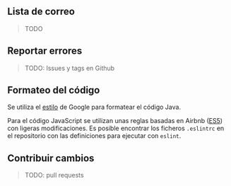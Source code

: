 ## Lista de correo

> TODO

## Reportar errores

> TODO: Issues y tags en Github

## Formateo del código

Se utiliza el [estilo](https://google.github.io/styleguide/javaguide.html) de Google para formatear el código Java.

Para el código JavaScript se utilizan unas reglas basadas en Airbnb ([ES5](https://www.npmjs.com/package/eslint-config-airbnb-es5)) con ligeras modificaciones. Es posible encontrar los ficheros `.eslintrc` en el repositorio con las definiciones para ejecutar con `eslint`.

## Contribuir cambios

> TODO: pull requests

